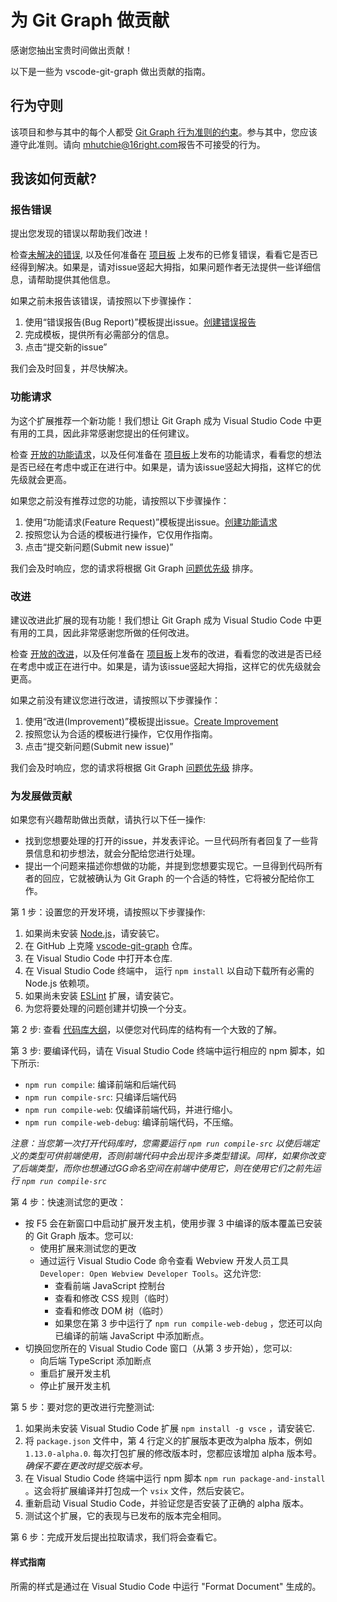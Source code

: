 # 为 Git Graph 做贡献

感谢您抽出宝贵时间做出贡献！

以下是一些为 vscode-git-graph 做出贡献的指南。

## 行为守则

该项目和参与其中的每个人都受 [Git Graph 行为准则的约束](CODE_OF_CONDUCT.md)。参与其中，您应该遵守此准则。请向 [mhutchie@16right.com](mailto:mhutchie@16right.com)报告不可接受的行为。

## 我该如何贡献?

### 报告错误

提出您发现的错误以帮助我们改进！

检查[未解决的错误](https://github.com/mhutchie/vscode-git-graph/issues?q=is%3Aissue+is%3Aopen+label%3A"bugs"), 以及任何准备在 [项目板](https://github.com/mhutchie/vscode-git-graph/projects/1#column-4514040) 上发布的已修复错误，看看它是否已经得到解决。如果是，请对issue竖起大拇指，如果问题作者无法提供一些详细信息，请帮助提供其他信息。

如果之前未报告该错误，请按照以下步骤操作：
1. 使用“错误报告(Bug Report)”模板提出issue。[创建错误报告](https://github.com/mhutchie/vscode-git-graph/issues/new?assignees=mhutchie&labels=bug&template=bug-report.md&title=)
2. 完成模板，提供所有必需部分的信息。
3. 点击“提交新的issue”

我们会及时回复，并尽快解决。

### 功能请求

为这个扩展推荐一个新功能！我们想让 Git Graph 成为 Visual Studio Code 中更有用的工具，因此非常感谢您提出的任何建议。

检查 [开放的功能请求](https://github.com/mhutchie/vscode-git-graph/issues?q=is%3Aissue+is%3Aopen+label%3A"feature+request")，以及任何准备在 [项目板](https://github.com/mhutchie/vscode-git-graph/projects/1#column-4514040)上发布的功能请求，看看您的想法是否已经在考虑中或正在进行中。如果是，请为该issue竖起大拇指，这样它的优先级就会更高。

如果您之前没有推荐过您的功能，请按照以下步骤操作：
1. 使用“功能请求(Feature Request)”模板提出issue。[创建功能请求](https://github.com/mhutchie/vscode-git-graph/issues/new?assignees=mhutchie&labels=feature+request&template=feature-request.md&title=)
2. 按照您认为合适的模板进行操作，它仅用作指南。
3. 点击“提交新问题(Submit new issue)”

我们会及时响应，您的请求将根据 Git Graph [问题优先级](https://github.com/mhutchie/vscode-git-graph/wiki/Issue-Prioritisation) 排序。

### 改进

建议改进此扩展的现有功能！我们想让 Git Graph 成为 Visual Studio Code 中更有用的工具，因此非常感谢您所做的任何改进。

检查 [开放的改进](https://github.com/mhutchie/vscode-git-graph/issues?q=is%3Aissue+is%3Aopen+label%3A"improvement")，以及任何准备在 [项目板](https://github.com/mhutchie/vscode-git-graph/projects/1#column-4514040)上发布的改进，看看您的改进是否已经在考虑中或正在进行中。如果是，请为该issue竖起大拇指，这样它的优先级就会更高。

如果之前没有建议您进行改进，请按照以下步骤操作：
1. 使用“改进(Improvement)”模板提出issue。[Create Improvement](https://github.com/mhutchie/vscode-git-graph/issues/new?assignees=mhutchie&labels=improvement&template=improvement.md&title=)
2. 按照您认为合适的模板进行操作，它仅用作指南。
3. 点击“提交新问题(Submit new issue)”

我们会及时响应，您的请求将根据 Git Graph [问题优先级](https://github.com/mhutchie/vscode-git-graph/wiki/Issue-Prioritisation) 排序。

### 为发展做贡献

如果您有兴趣帮助做出贡献，请执行以下任一操作:
* 找到您想要处理的打开的issue，并发表评论。一旦代码所有者回复了一些背景信息和初步想法，就会分配给您进行处理。
* 提出一个问题来描述你想做的功能，并提到您想要实现它。一旦得到代码所有者的回应，它就被确认为 Git Graph 的一个合适的特性，它将被分配给你工作。

第 1 步：设置您的开发环境，请按照以下步骤操作:
1. 如果尚未安装 [Node.js](https://nodejs.org/en/)，请安装它。
2. 在 GitHub 上克隆 [vscode-git-graph](https://github.com/mhutchie/vscode-git-graph) 仓库。
3. 在 Visual Studio Code 中打开本仓库.
4. 在 Visual Studio Code 终端中， 运行 `npm install` 以自动下载所有必需的 Node.js 依赖项。
5. 如果尚未安装 [ESLint](https://marketplace.visualstudio.com/items?itemName=dbaeumer.vscode-eslint) 扩展，请安装它。
6. 为您将要处理的问题创建并切换一个分支。

第 2 步: 查看 [代码库大纲](https://github.com/mhutchie/vscode-git-graph/wiki/Codebase-Outline)，以便您对代码库的结构有一个大致的了解。

第 3 步: 要编译代码，请在 Visual Studio Code 终端中运行相应的 npm 脚本，如下所示:
* `npm run compile`: 编译前端和后端代码
* `npm run compile-src`: 只编译后端代码
* `npm run compile-web`: 仅编译前端代码，并进行缩小。
* `npm run compile-web-debug`: 编译前端代码，不压缩。

_注意：当您第一次打开代码库时，您需要运行 `npm run compile-src` 以使后端定义的类型可供前端使用，否则前端代码中会出现许多类型错误。同样，如果你改变了后端类型，而你也想通过GG命名空间在前端中使用它，则在使用它们之前先运行 `npm run compile-src`_

第 4 步：快速测试您的更改：
* 按 F5 会在新窗口中启动扩展开发主机，使用步骤 3 中编译的版本覆盖已安装的 Git Graph 版本。您可以:
    * 使用扩展来测试您的更改
    * 通过运行 Visual Studio Code 命令查看 Webview 开发人员工具 `Developer: Open Webview Developer Tools`。这允许您:
        * 查看前端 JavaScript 控制台
        * 查看和修改 CSS 规则（临时）
        * 查看和修改 DOM 树（临时）
        * 如果您在第 3 步中运行了 `npm run compile-web-debug` ，您还可以向已编译的前端 JavaScript 中添加断点。
* 切换回您所在的 Visual Studio Code 窗口（从第 3 步开始），您可以:
    * 向后端 TypeScript 添加断点
    * 重启扩展开发主机
    * 停止扩展开发主机

第 5 步：要对您的更改进行完整测试:
1. 如果尚未安装 Visual Studio Code 扩展 `npm install -g vsce` ，请安装它.
2. 将 `package.json` 文件中，第 4 行定义的扩展版本更改为alpha 版本，例如 `1.13.0-alpha.0`. 每次打包扩展的修改版本时，您都应该增加 alpha 版本号。_确保不要在更改时提交版本号。_
3. 在 Visual Studio Code 终端中运行 npm 脚本 `npm run package-and-install` 。这会将扩展编译并打包成一个 `vsix` 文件，然后安装它。
4. 重新启动 Visual Studio Code，并验证您是否安装了正确的 alpha 版本。
5. 测试这个扩展，它的表现与已发布的版本完全相同。

第 6 步：完成开发后提出拉取请求，我们将会查看它。

#### 样式指南

所需的样式是通过在 Visual Studio Code 中运行 "Format Document" 生成的。
